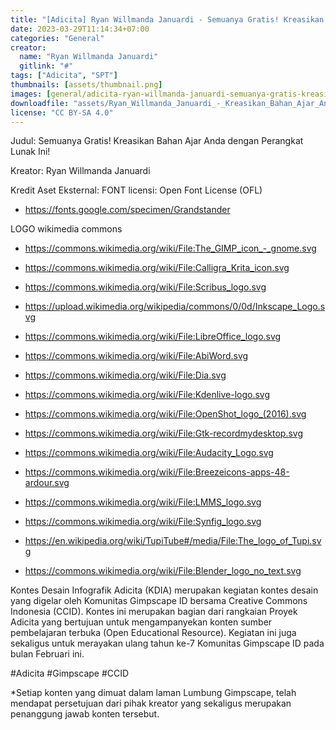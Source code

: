 ```yaml
---
title: "[Adicita] Ryan Willmanda Januardi - Semuanya Gratis! Kreasikan Bahan Ajar Anda Dengan Perangkat Lunak Ini!"
date: 2023-03-29T11:14:34+07:00
categories: "General"
creator: 
  name: "Ryan Willmanda Januardi"
  gitlink: "#"
tags: ["Adicita", "SPT"]
thumbnails: [assets/thumbnail.png]
images: [general/adicita-ryan-willmanda-januardi-semuanya-gratis-kreasikan-bahan-ajar-anda-dengan-perangkat-lunak-ini/assets/thumbnail.png]
downloadfile: "assets/Ryan_Willmanda_Januardi_-_Kreasikan_Bahan_Ajar_Anda_dengan_Perangkat_Lunak_Ini.zip"
license: "CC BY-SA 4.0"
---
```

Judul: Semuanya Gratis! Kreasikan Bahan Ajar Anda dengan Perangkat Lunak Ini!

Kreator: Ryan Willmanda Januardi


<!--more-->
Kredit Aset Eksternal:
FONT
licensi: Open Font License (OFL)
- https://fonts.google.com/specimen/Grandstander

LOGO
wikimedia commons
- https://commons.wikimedia.org/wiki/File:The_GIMP_icon_-_gnome.svg
- https://commons.wikimedia.org/wiki/File:Calligra_Krita_icon.svg
- https://commons.wikimedia.org/wiki/File:Scribus_logo.svg
- https://upload.wikimedia.org/wikipedia/commons/0/0d/Inkscape_Logo.svg

- https://commons.wikimedia.org/wiki/File:LibreOffice_logo.svg
- https://commons.wikimedia.org/wiki/File:AbiWord.svg
- https://commons.wikimedia.org/wiki/File:Dia.svg

- https://commons.wikimedia.org/wiki/File:Kdenlive-logo.svg
- https://commons.wikimedia.org/wiki/File:OpenShot_logo_(2016).svg
- https://commons.wikimedia.org/wiki/File:Gtk-recordmydesktop.svg

- https://commons.wikimedia.org/wiki/File:Audacity_Logo.svg
- https://commons.wikimedia.org/wiki/File:Breezeicons-apps-48-ardour.svg
- https://commons.wikimedia.org/wiki/File:LMMS_logo.svg

- https://commons.wikimedia.org/wiki/File:Synfig_logo.svg
- https://en.wikipedia.org/wiki/TupiTube#/media/File:The_logo_of_Tupi.svg
- https://commons.wikimedia.org/wiki/File:Blender_logo_no_text.svg


Kontes Desain Infografik Adicita (KDIA) merupakan kegiatan kontes desain yang digelar oleh Komunitas Gimpscape ID bersama Creative Commons Indonesia (CCID). Kontes ini merupakan bagian dari rangkaian Proyek Adicita yang bertujuan untuk mengampanyekan konten sumber pembelajaran terbuka (Open Educational Resource). Kegiatan ini juga sekaligus untuk merayakan ulang tahun ke-7 Komunitas Gimpscape ID pada bulan Februari ini.

#Adicita #Gimpscape #CCID

*Setiap konten yang dimuat dalam laman Lumbung Gimpscape, telah mendapat persetujuan dari pihak kreator yang sekaligus merupakan penanggung jawab konten tersebut.
